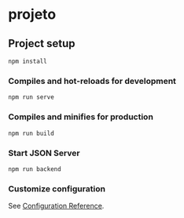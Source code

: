 # projeto

## Project setup
```
npm install
```

### Compiles and hot-reloads for development
```
npm run serve
```

### Compiles and minifies for production
```
npm run build
```

### Start JSON Server
```
npm run backend
```

### Customize configuration
See [Configuration Reference](https://cli.vuejs.org/config/).
